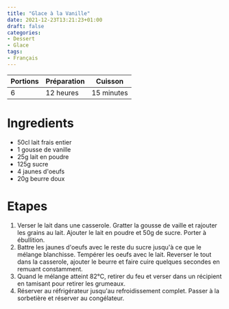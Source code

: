 ```yaml
---
title: "Glace à la Vanille"
date: 2021-12-23T13:21:23+01:00
draft: false
categories:
- Dessert
- Glace
tags:
- Français
---
```


| Portions | Préparation | Cuisson    |
|----------|-------------|------------|
| 6        | 12 heures   | 15 minutes |

# Ingredients

- 50cl lait frais entier
- 1 gousse de vanille
- 25g lait en poudre
- 125g sucre
- 4 jaunes d'oeufs
- 20g beurre doux

# Etapes

1) Verser le lait dans une casserole. Gratter la gousse de vaille et rajouter les grains au lait. Ajouter le lait en poudre et 50g de sucre. Porter à ébullition.
2) Battre les jaunes d'oeufs avec le reste du sucre jusqu'à ce que le mélange blanchisse. Tempérer les oeufs avec le lait. Reverser le tout dans la casserole, ajouter le beurre et faire cuire quelques secondes en remuant constamment.
3) Quand le mélange atteint 82°C, retirer du feu et verser dans un récipient en tamisant pour retirer les grumeaux.
4) Réserver au réfrigérateur jusqu'au refroidissement complet. Passer à la sorbetière et réserver au congélateur.
